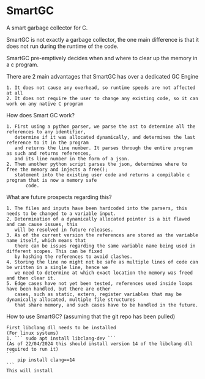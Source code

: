 # SmartGC
A smart garbage collector for C.

SmartGC is not exactly a garbage collector, the one main difference is that it does not 
run during the runtime of the code.

SmartGC pre-emptively decides when and where to clear up the memory in a c program.

There are 2 main advantages that SmartGC has over a dedicated GC Engine

	1. It does not cause any overhead, so runtime speeds are not affected at all
	2. It does not require the user to change any existing code, so it can work on any native C program

How does Smart GC work?

	1. First using a python parser, we parse the ast to determine all the references to any identifier,
	   determine if it was allocated dynamically, and determines the last reference to it in the program
	   and returns the line number. It parses through the entire program as such and returns references, 
	   and its line number in the form of a json.
	2. Then another python script parses the json, determines where to free the memory and injects a free();
	   statement into the existing user code and returns a compilable c program that is now a memory safe 
           code.

What are future prospects regarding this?
	
	1. The files and inputs have been hardcoded into the parsers, this needs to be changed to a variable input.
	2. Determination of a dynamically allocated pointer is a bit flawed and can cause issues, this 
	   will be resolved in future releases.
	3. As of the current version the references are stored as the variable name itself, which means that 
	   there can be issues regarding the same variable name being used in different scopes. This can be fixed 
	   by hashing the references to avoid clashes.
	4. Storing the line no might not be safe as multiple lines of code can be written in a single line, hence we 
	   we need to determine at which exact location the memory was freed and then clear it.
	5. Edge cases have not yet been tested, references used inside loops have been handled, but there are other 
	   cases, such as static, extern, register variables that may be dynamically allocated, multiple file structures
	   that share memory, and such cases have to be handled in the future.

How to use SmartGC? 
	(assuming that the git repo has been pulled)
	
	First libclang dll needs to be installed
	(For linux systems)
	1. ``` sudo apt install libclang-dev ``` 
	(As of 22/04/2024 this should install version 14 of the libclang dll required to run it)
	```
        pip install clang==14
	```
	This will install 

	 



